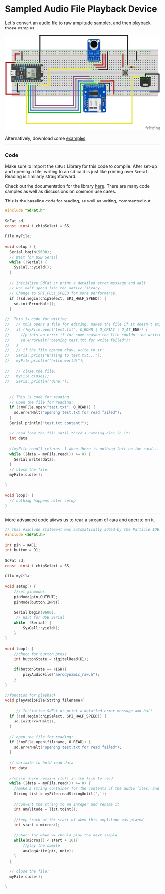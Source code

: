 # Sampled Audio File Playback Device

Let's convert an audio file to raw amplitude samples, and then playback those samples.

![playbackcapture](playbackcapture.png)

Alternatively, download some [examples](example.md).

-----

### Code

Make sure to import the `SdFat` Library for this code to compile. After set-up and opening a file, writing to an sd card is just like printing over `Serial`. Reading is similarly straighforward.

Check out the documentation for the library [here](https://github.com/greiman/SdFat-Particle). There are many code samples as well as discussions on common use cases.

This is the baseline code for reading, as well as writing, commented out.

```c
#include "SdFat.h"

SdFat sd;
const uint8_t chipSelect = SS;

File myFile;

void setup() {
  Serial.begin(9600);
  // Wait for USB Serial 
  while (!Serial) {
    SysCall::yield();
  }
  
  // Initialize SdFat or print a detailed error message and halt
  // Use half speed like the native library.
  // Change to SPI_FULL_SPEED for more performance.
  if (!sd.begin(chipSelect, SPI_HALF_SPEED)) {
    sd.initErrorHalt();
  }

//  This is code for writing
//   // this opens a file for editing, makes the file if it doesn't exist, and places our imaginary text cursor at the end.
//   if (!myFile.open("test.txt", O_RDWR | O_CREAT | O_AT_END)) {
//     //prints an error if for some reason the file couldn't be written
//     sd.errorHalt("opening test.txt for write failed");
//   }
//   // if the file opened okay, write to it:
//   Serial.print("Writing to test.txt...");
//   myFile.println("hello world!");

//   // close the file:
//   myFile.close();
//   Serial.println("done.");


  // This is code for reading
  // Open the file for reading:
  if (!myFile.open("test.txt", O_READ)) {
    sd.errorHalt("opening test.txt for read failed");
  }
  Serial.println("test.txt content:");

  // read from the file until there's nothing else in it:
  int data;
  
  //myFile.read() returns -1 when there is nothing left on the card...
  while ((data = myFile.read()) >= 0) {
    Serial.write(data);
  }
  // close the file:
  myFile.close();

}

void loop() {
  // nothing happens after setup
}

```

-----

More advanced code allows us to read a stream of data and operate on it. 

```c
// This #include statement was automatically added by the Particle IDE.
#include <SdFat.h>

int pin = DAC1;
int button = D1;

SdFat sd;
const uint8_t chipSelect = SS;

File myFile;

void setup() {
    //set pinmodes
    pinMode(pin,OUTPUT);
    pinMode(button,INPUT);
    
    Serial.begin(9600);
     // Wait for USB Serial 
    while (!Serial) {
        SysCall::yield();
    }
}

void loop() {
    //check for button press
    int buttonState = digitalRead(D1);

    if(buttonState == HIGH){
        playAudioFile("aerodynamic_raw.h");
    }
}

//function for playback
void playAudioFile(String filename){

     // Initialize SdFat or print a detailed error message and halt
  if (!sd.begin(chipSelect, SPI_HALF_SPEED)) {
    sd.initErrorHalt();
  }

  // open the file for reading:
  if (!myFile.open(filename, O_READ)) {
    sd.errorHalt("opening test.txt for read failed");
  }

  // variable to hold read data
  int data;
  
  //while there remains stuff in the file to read
  while ((data = myFile.read()) >= 0) {
    //make a string container for the contents of the audio files, and stop whenever we hit a comma
    String list = myFile.readStringUntil(',');
    
    //convert the string to an integer and rename it
    int amplitude = list.toInt();
    
    //keep track of the start of when this amplitude was played
    int start = micros();
    
    //check for when we should play the next sample
    while(micros() < start + 16){
        //play the sample
        analogWrite(pin, note);
    }
  }
  
  // close the file:
  myFile.close();
    
}
```

